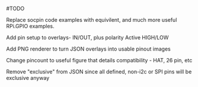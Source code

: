 #TODO

Replace socpin code examples with equivilent, and much more useful RPi.GPIO examples.

Add pin setup to overlays- IN/OUT, plus polarity Active HIGH/LOW

Add PNG renderer to turn JSON overlays into usable pinout images

Change pincount to useful figure that details compatibility - HAT, 26 pin, etc

Remove "exclusive" from JSON since all defined, non-i2c or SPI pins will be exclusive anyway
